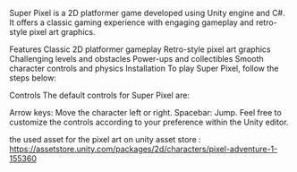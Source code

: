 Super Pixel is a 2D platformer game developed using Unity engine and C#. It offers a classic gaming experience with engaging gameplay and retro-style pixel art graphics.

Features
Classic 2D platformer gameplay
Retro-style pixel art graphics
Challenging levels and obstacles
Power-ups and collectibles
Smooth character controls and physics
Installation
To play Super Pixel, follow the steps below:

Controls
The default controls for Super Pixel are:

Arrow keys: Move the character left or right.
Spacebar: Jump.
Feel free to customize the controls according to your preference within the Unity editor.

the used asset for the pixel art on unity asset store : https://assetstore.unity.com/packages/2d/characters/pixel-adventure-1-155360 
